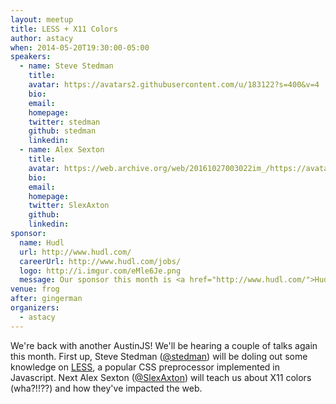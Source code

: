 ```yaml
---
layout: meetup
title: LESS + X11 Colors
author: astacy
when: 2014-05-20T19:30:00-05:00
speakers:
  - name: Steve Stedman
    title:
    avatar: https://avatars2.githubusercontent.com/u/183122?s=400&v=4
    bio:
    email:
    homepage:
    twitter: stedman
    github: stedman
    linkedin:
  - name: Alex Sexton
    title:
    avatar: https://web.archive.org/web/20161027003022im_/https://avatars1.githubusercontent.com/u/96554?v=3&s=400
    bio:
    email:
    homepage:
    twitter: SlexAxton
    github:
    linkedin:
sponsor:
  name: Hudl
  url: http://www.hudl.com/
  careerUrl: http://www.hudl.com/jobs/
  logo: http://i.imgur.com/eMle6Je.png
  message: Our sponsor this month is <a href="http://www.hudl.com/">Hudl</a>. Come tell them thanks for buying the pizza and drinks, and if you happen to be looking for a job, let them know in person or checkout their <a href="http://www.hudl.com/jobs/">open positions</a>!
venue: frog
after: gingerman
organizers:
  - astacy
---
```


We're back with another AustinJS! We'll be hearing a couple of talks again this month. First up, Steve Stedman ([@stedman][1]) will be doling out some knowledge on [LESS][2], a popular CSS preprocessor implemented in Javascript. Next Alex Sexton ([@SlexAxton][3]) will teach us about X11 colors (wha?!!??) and how they've impacted the web.

[1]: https://twitter.com/stedman
[2]: http://lesscss.org
[3]: https://twitter.com/slexaxton

